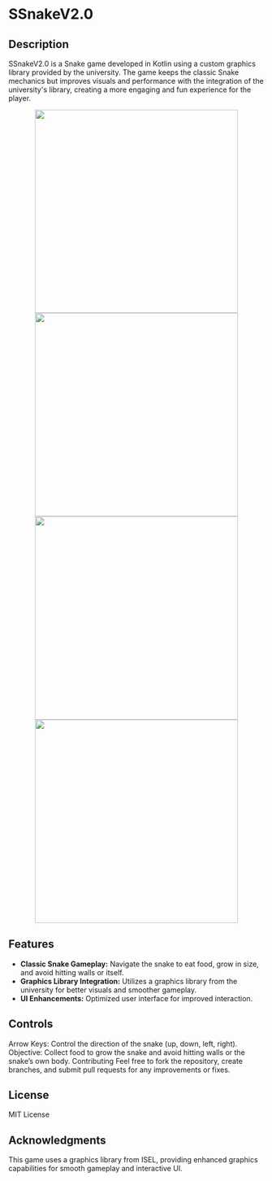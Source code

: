 # SSnakeV2.0

## Description
SSnakeV2.0 is a Snake game developed in Kotlin using a custom graphics library provided by the university. The game keeps the classic Snake mechanics but improves visuals and performance with the integration of the university's library, creating a more engaging and fun experience for the player.

<p align="center">
  <picture>
    <source srcset="images/Captura%20de%20ecrã%202025-01-29%20133657.png" media="(min-width: 500px)">
    <img src="images/Captura%20de%20ecrã%202025-01-29%20133657.png" width="400"/>
  </picture>
  <picture>
    <source srcset="images/Captura%20de%20ecrã%202025-01-29%20133717.png" media="(min-width: 500px)">
    <img src="images/Captura%20de%20ecrã%202025-01-29%20133717.png" width="400"/>
  </picture>
  <picture>
    <source srcset="images/Captura%20de%20ecrã%202025-01-29%20133737.png" media="(min-width: 500px)">
    <img src="images/Captura%20de%20ecrã%202025-01-29%20133737.png" width="400"/>
  </picture>
  <picture>
    <source srcset="images/Captura%20de%20ecrã%202025-01-29%20133747.png" media="(min-width: 500px)">
    <img src="images/Captura%20de%20ecrã%202025-01-29%20133747.png" width="400"/>
  </picture>
</p>

## Features
- **Classic Snake Gameplay:** Navigate the snake to eat food, grow in size, and avoid hitting walls or itself.
- **Graphics Library Integration:** Utilizes a graphics library from the university for better visuals and smoother gameplay.
- **UI Enhancements:** Optimized user interface for improved interaction.

## Controls
Arrow Keys: Control the direction of the snake (up, down, left, right).
Objective: Collect food to grow the snake and avoid hitting walls or the snake’s own body.
Contributing
Feel free to fork the repository, create branches, and submit pull requests for any improvements or fixes.

## License
MIT License

## Acknowledgments
This game uses a graphics library from ISEL, providing enhanced graphics capabilities for smooth gameplay and interactive UI.
